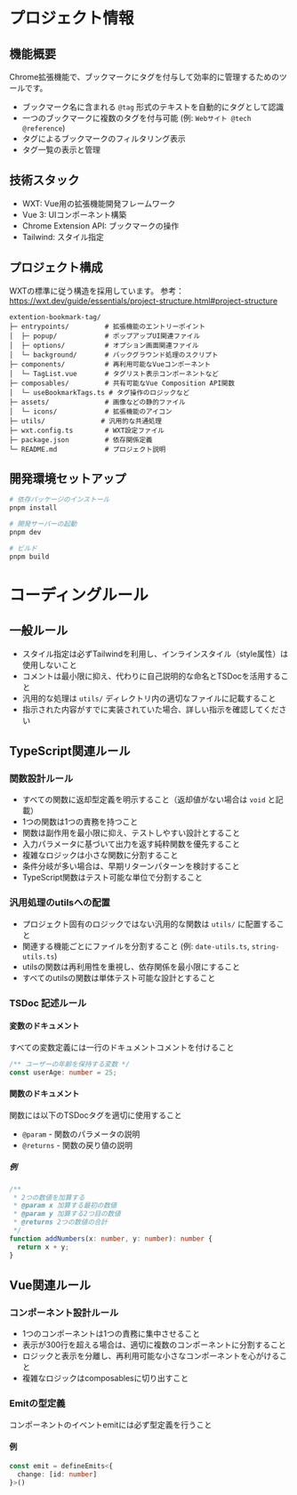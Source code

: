 # プロジェクト情報

## 機能概要
Chrome拡張機能で、ブックマークにタグを付与して効率的に管理するためのツールです。
- ブックマーク名に含まれる `@tag` 形式のテキストを自動的にタグとして認識
- 一つのブックマークに複数のタグを付与可能 (例: `Webサイト @tech @reference`)
- タグによるブックマークのフィルタリング表示
- タグ一覧の表示と管理

## 技術スタック

- WXT: Vue用の拡張機能開発フレームワーク
- Vue 3: UIコンポーネント構築
- Chrome Extension API: ブックマークの操作
- Tailwind: スタイル指定

## プロジェクト構成
WXTの標準に従う構造を採用しています。
参考：https://wxt.dev/guide/essentials/project-structure.html#project-structure

```
extention-bookmark-tag/
├─ entrypoints/         # 拡張機能のエントリーポイント
│  ├─ popup/            # ポップアップUI関連ファイル
│  ├─ options/          # オプション画面関連ファイル
│  └─ background/       # バックグラウンド処理のスクリプト
├─ components/          # 再利用可能なVueコンポーネント
│  └─ TagList.vue       # タグリスト表示コンポーネントなど
├─ composables/         # 共有可能なVue Composition API関数
│  └─ useBookmarkTags.ts # タグ操作のロジックなど
├─ assets/              # 画像などの静的ファイル
│  └─ icons/            # 拡張機能のアイコン
├─ utils/              # 汎用的な共通処理
├─ wxt.config.ts        # WXT設定ファイル
├─ package.json         # 依存関係定義
└─ README.md            # プロジェクト説明
```

## 開発環境セットアップ

```bash
# 依存パッケージのインストール
pnpm install

# 開発サーバーの起動
pnpm dev

# ビルド
pnpm build
```

# コーディングルール

## 一般ルール
- スタイル指定は必ずTailwindを利用し、インラインスタイル（style属性）は使用しないこと
- コメントは最小限に抑え、代わりに自己説明的な命名とTSDocを活用すること
- 汎用的な処理は `utils/` ディレクトリ内の適切なファイルに記載すること
- 指示された内容がすでに実装されていた場合、詳しい指示を確認してください

## TypeScript関連ルール

### 関数設計ルール
- すべての関数に返却型定義を明示すること（返却値がない場合は `void` と記載）
- 1つの関数は1つの責務を持つこと
- 関数は副作用を最小限に抑え、テストしやすい設計とすること
- 入力パラメータに基づいて出力を返す純粋関数を優先すること
- 複雑なロジックは小さな関数に分割すること
- 条件分岐が多い場合は、早期リターンパターンを検討すること
- TypeScript関数はテスト可能な単位で分割すること

### 汎用処理のutilsへの配置
- プロジェクト固有のロジックではない汎用的な関数は `utils/` に配置すること
- 関連する機能ごとにファイルを分割すること (例: `date-utils.ts`, `string-utils.ts`)
- utilsの関数は再利用性を重視し、依存関係を最小限にすること
- すべてのutilsの関数は単体テスト可能な設計とすること

### TSDoc 記述ルール

#### 変数のドキュメント
すべての変数定義には一行のドキュメントコメントを付けること
```ts
/** ユーザーの年齢を保持する変数 */
const userAge: number = 25;
```

#### 関数のドキュメント
関数には以下のTSDocタグを適切に使用すること

- `@param` - 関数のパラメータの説明
- `@returns` - 関数の戻り値の説明

##### 例
```ts
/**
 * 2つの数値を加算する
 * @param x 加算する最初の数値
 * @param y 加算する2つ目の数値
 * @returns 2つの数値の合計
 */
function addNumbers(x: number, y: number): number {
  return x + y;
}
```

## Vue関連ルール

### コンポーネント設計ルール
- 1つのコンポーネントは1つの責務に集中させること
- 表示が300行を超える場合は、適切に複数のコンポーネントに分割すること
- ロジックと表示を分離し、再利用可能な小さなコンポーネントを心がけること
- 複雑なロジックはcomposablesに切り出すこと

### Emitの型定義
コンポーネントのイベントemitには必ず型定義を行うこと

#### 例
```ts
const emit = defineEmits<{
  change: [id: number]
}>()
```